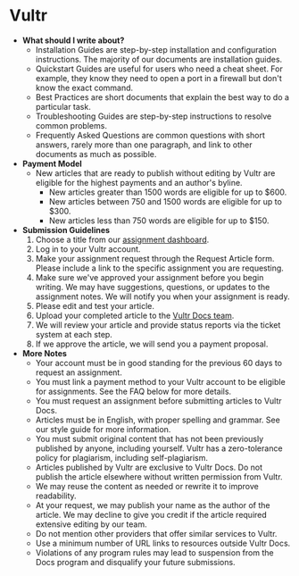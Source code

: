 # Vultr
- **What should I write about?**
  - Installation Guides are step-by-step installation and configuration instructions. The majority of our documents are installation guides.
  - Quickstart Guides are useful for users who need a cheat sheet. For example, they know they need to open a port in a firewall but don't know the exact command.
  - Best Practices are short documents that explain the best way to do a particular task.
  - Troubleshooting Guides are step-by-step instructions to resolve common problems.
  - Frequently Asked Questions are common questions with short answers, rarely more than one paragraph, and link to other documents as much as possible.
- **Payment Model**
  - New articles that are ready to publish without editing by Vultr are eligible for the highest payments and an author's byline.
    - New articles greater than 1500 words are eligible for up to $600.
    - New articles between 750 and 1500 words are eligible for up to $300.
    - New articles less than 750 words are eligible for up to $150.
- **Submission Guidelines**
  1. Choose a title from our [assignment dashboard](https://vultrdocs.notion.site/).
  2. Log in to your Vultr account.
  3. Make your assignment request through the Request Article form. Please include a link to the specific assignment you are requesting.
  4. Make sure we've approved your assignment before you begin writing. We may have suggestions, questions, or updates to the assignment notes. We will notify you when your assignment is ready.
  5. Please edit and test your article.
  6. Upload your completed article to the [Vultr Docs team](https://my.vultr.com/docs/submit/?_gl=1*1nfgymq*_ga*MTY0Mjc0MjYxNS4xNjY0NTEwMDI1*_ga_K6536FHN4D*MTY2NDUxMDAyNC4xLjAuMTY2NDUxMDAyNC4wLjAuMA..).
  7. We will review your article and provide status reports via the ticket system at each step.
  8. If we approve the article, we will send you a payment proposal.
- **More Notes**
  - Your account must be in good standing for the previous 60 days to request an assignment.
  - You must link a payment method to your Vultr account to be eligible for assignments. See the FAQ below for more details.
  - You must request an assignment before submitting articles to Vultr Docs.
  - Articles must be in English, with proper spelling and grammar. See our style guide for more information.
  - You must submit original content that has not been previously published by anyone, including yourself. Vultr has a zero-tolerance policy for plagiarism, including self-plagiarism.
  - Articles published by Vultr are exclusive to Vultr Docs. Do not publish the article elsewhere without written permission from Vultr.
  - We may reuse the content as needed or rewrite it to improve readability.
  - At your request, we may publish your name as the author of the article. We may decline to give you credit if the article required extensive editing by our team.
  - Do not mention other providers that offer similar services to Vultr.
  - Use a minimum number of URL links to resources outside Vultr Docs.
  - Violations of any program rules may lead to suspension from the Docs program and disqualify your future submissions.